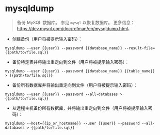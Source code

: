 # mysqldump

> 备份 MySQL 数据库。
> 参见 `mysql` 以恢复数据库。
> 更多信息：<https://dev.mysql.com/doc/refman/en/mysqldump.html>。

- 创建备份（用户将被提示输入密码）：

`mysqldump --user {{user}} --password {{database_name}} --result-file={{path/to/file.sql}}`

- 备份特定表并将输出重定向到文件（用户将被提示输入密码）：

`mysqldump --user {{user}} --password {{database_name}} {{table_name}} > {{path/to/file.sql}}`

- 备份所有数据库并将输出重定向到文件（用户将被提示输入密码）：

`mysqldump --user {{user}} --password --all-databases > {{path/to/file.sql}}`

- 从远程主机备份所有数据库，并将输出重定向到文件（用户将被提示输入密码）：

`mysqldump --host={{ip_or_hostname}} --user {{user}} --password --all-databases > {{path/to/file.sql}}`